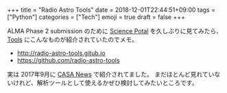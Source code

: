 +++
title = "Radio Astro Tools"
date  = 2018-12-01T22:44:51+09:00
tags  = ["Python"]
categories = ["Tech"]
emoji = true
draft = false
+++

ALMA Phase 2 submission のために
[Science Potal](https://almascience.nao.ac.jp/) を久しぶりに見てみたら、
[Tools](https://almascience.nao.ac.jp/tools) にこんなものが紹介されていたのでメモ。

+ http://radio-astro-tools.gitub.io
+ https://github.com/radio-astro-tools

実は 2017年9月に [CASA News](https://science.nrao.edu/enews/casa_005/) で紹介されてました。
まだほとんど見れていないけれど、解析ツールとして使えるかぜひ検討してみたいところです。